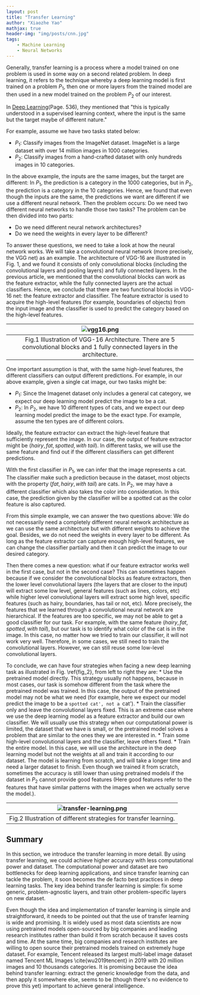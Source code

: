 ```yaml
---
layout: post
title: "Transfer Learning"
author: "Xiaozhe Yao"
mathjax: true
header-img: "img/posts/cnn.jpg"
tags:
    - Machine Learning
    - Neural Networks
---
```


Generally, transfer learning is a process where a model trained on one problem is used in some way on a second related problem. In deep learning, it refers to the technique whereby a deep learning model is first trained on a problem $P_1$, then one or more layers from the trained model are then used in a new model trained on the problem $P_2$ of our interest. 

In [Deep Learning](https://www.deeplearningbook.org/)(Page. 536), they mentioned that "this is typically understood in a supervised learning context, where the input is the same but the target maybe of different nature."

For example, assume we have two tasks stated below:
* $P_1$: Classify images from the ImageNet dataset. ImageNet is a large dataset with over 14 million images in 1000 categories.
* $P_2$: Classify images from a hand-crafted dataset with only hundreds images in 10 categories.

In the above example, the inputs are the same images, but the target are different: In $P_1$, the prediction is a category in the 1000 categories, but in $P_2$, the prediction is a category in the 10 categories. Hence, we found that even though the inputs are the same, the predictions we want are different if we use a different neural network. Then the problem occurs: Do we need two different neural networks to handle those two tasks? The problem can be then divided into two parts:
* Do we need different neural network architectures?
* Do we need the weights in every layer to be different?

To answer these questions, we need to take a look at how the neural network works. We will take a convolutional neural network (more precisely, the VGG net) as an example. The architecture of VGG-16 are illustrated in Fig. 1, and we found it consists of only convolutional blocks (including the convolutional layers and pooling layers) and fully connected layers. In the previous article, we mentioned that the convolutional blocks can work as the feature extractor, while the fully connected layers are the actual classifiers. Hence, we conclude that there are two functional blocks in VGG-16 net: the feature extractor and classifier. The feature extractor is used to acquire the high-level features (for example, boundaries of objects) from the input image and the classifier is used to predict the category based on the high-level features.

| ![vgg16.png](https://i.loli.net/2020/06/15/YJwQdxbmp6TWosz.png) | 
|:--:| 
| Fig.1 Illustration of VGG-16 Architecture. There are 5 convolutional blocks and 1 fully connected layers in the architecture. |

One important assumption is that, with the same high-level features, the different classifiers can output different predictions. For example, in our above example, given a single cat image, our two tasks might be:
* $P_1$: Since the Imagenet dataset only includes a general cat category, we expect our deep learning model predict the image to be a cat. 
* $P_2$: In $P_2$, we have 10 different types of cats, and we expect our deep learning model predict the image to be the exact type. For example, assume the ten types are of different colors.

Ideally, the feature extractor can extract the high-level feature that sufficiently represent the image. In our case, the output of feature extractor might be $(hairy, fat, spotted, with \: tail)$. In different tasks, we will use the same feature and find out if the different classifiers can get different predictions.

With the first classifier in $P_1$, we can infer that the image represents a cat. The classifier make such a prediction because in the dataset, most objects with the property $(fat, hairy, with \: tail)$ are cats. In $P_2$, we may have a different classifier which also takes the color into consideration. In this case, the prediction given by the classifier will be a spotted cat as the color feature is also captured.

From this simple example, we can answer the two questions above: We do not necessarily need a completely different neural network architecture as we can use the same architecture but with different weights to achieve the goal. Besides, we do not need the weights in every layer to be different. As long as the feature extractor can capture enough high-level features, we can change the classifier partially and then it can predict the image to our desired category.

Then there comes a new question: what if our feature extractor works well in the first case, but not in the second case? This can sometimes happen because if we consider the convolutional blocks as feature extractors, then the lower level convolutional layers (the layers that are closer to the input) will extract some low level, general features (such as lines, colors, etc) while higher level convolutional layers will extract some high level, specific features (such as hairy, boundaries, has tail or not, etc). More precisely, the features that we learned through a convolutional neural network are hierarchical. If the features are too specific, we may not be able to get a good classifier for our task. For example, with the same feature $(hairy, fat, spotted, with \: tail)$, but our task is to identify what color of the cat is in the image. In this case, no matter how we tried to train our classifier, it will not work very well. Therefore, in some cases, we still need to train the convolutional layers. However, we can still reuse some low-level convolutional layers.

To conclude, we can have four strategies when facing a new deep learning task as illustrated in Fig. \ref{fig_2}, from left to right they are:
	* Use the pretrained model directly. This strategy usually not happens, because in most cases, our task is somehow different from the task where the pretrained model was trained. In this case, the output of the pretrained model may not be what we need (for example, here we expect our model predict the image to be a `spotted cat', not a `cat').
	* Train the classifier only and leave the convolutional layers fixed. This is an extreme case where we use the deep learning model as a feature extractor and build our own classifier. We will usually use this strategy when our computational power is limited, the dataset that we have is small, or the pretrained model solves a problem that are similar to the ones they we are interested in.
	* Train some high-level convolutional layers and the classifier, leave others fixed. 
	* Train the entire model. In this case, we will use the architecture in the deep learning model but not the weights at all and train it according to our dataset. The model is learning from scratch, and will take a longer time and need a larger dataset to finish. Even though we trained it from scratch, sometimes the accuracy is still lower than using pretrained models if the dataset in $P_2$ cannot provide good features (Here good features refer to the features that have similar patterns with the images when we actually serve the model.). 

| ![transfer-learning.png](https://i.loli.net/2020/06/15/TD2v67pzGwnHMYo.png) | 
|:--:| 
| Fig.2 Illustration of different strategies for transfer learning. |


## Summary

In this section, we introduce the transfer learning in more detail. By using transfer learning, we could achieve higher accuracy with less computational power and dataset. The computational power and dataset are two bottlenecks for deep learning applications, and since transfer learning can tackle the problem, it soon becomes the de facto best practices in deep learning tasks. The key idea behind transfer learning is simple: fix some generic, problem-agnostic layers, and train other problem-specific layers on new dataset. 

Even though the idea and implementation of transfer learning is simple and straightforward, it needs to be pointed out that the use of transfer learning is wide and promising. It is widely used as most data scientists are now using pretrained models open-sourced by big companies and leading research institutes rather than build it from scratch because it saves costs and time. At the same time, big companies and research institutes are willing to open source their pretrained models trained on extremely huge dataset. For example, Tencent released its largest multi-label image dataset named Tencent ML Images \cite{wu2019tencent} in 2019 with 20 million images and 10 thousands categories. It is promising because the idea behind transfer learning: extract the generic knowledge from the data, and then apply it somewhere else, seems to be (though there's no evidence to prove this yet) important to achieve general intelligence.
